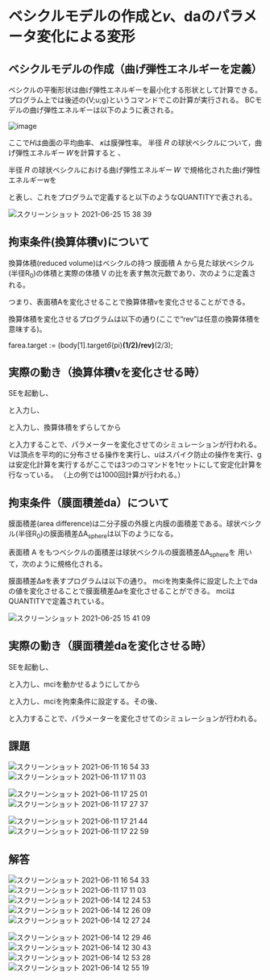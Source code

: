 # ベシクルモデルの作成と𝑣、daのパラメータ変化による変形
## ベシクルモデルの作成（曲げ弾性エネルギーを定義）
ベシクルの平衡形状は曲げ弾性エネルギーを最小化する形状として計算できる。
プログラム上では後述の{V;u;g}というコマンドでこの計算が実行される。
BCモデルの曲げ弾性エネルギーは以下のように表される。

![image](https://user-images.githubusercontent.com/85602161/122736919-7a72e700-d2bb-11eb-9b42-de3d88f89644.png)


ここで𝐻は曲面の平均曲率、 𝜅は膜弾性率。
半径 𝑅 の球状ベシクルについて，曲げ弾性エネルギー 𝑊を計算すると 、

半径 𝑅 の球状ベシクルにおける曲げ弾性エネルギー 𝑊 で規格化された曲げ弾性エネルギーwを

と表し、これをプログラムで定義すると以下のようなQUANTITYで表される。

![スクリーンショット 2021-06-25 15 38 39](https://user-images.githubusercontent.com/85602161/123381335-916f4d00-d5cb-11eb-9a99-6db2729d047d.png)


## 拘束条件(換算体積v)について
換算体積(reduced volume)はベシクルの持つ 膜面積 A から見た球状ベシクル(半径R<sub>0</sub>)の体積と実際の体積 V の比を表す無次元数であり、次のように定義される。


つまり、表面積Aを変化させることで換算体積vを変化させることができる。

換算体積を変化させるプログラムは以下の通り(ここで“rev”は任意の換算体積を意味する)。

farea.target := (body[1].target*6*(pi)**(1/2)/rev)**(2/3);

## 実際の動き（換算体積vを変化させる時）
SEを起動し、

と入力し、

と入力し、換算体積をずらしてから

と入力することで、パラメーターを変化させてのシミュレーションが行われる。Vは頂点を平均的に分布させる操作を実行し、uはスパイク防止の操作を実行、gは安定化計算を実行するがここでは3つのコマンドを1セットにして安定化計算を行なっている。
（上の例では1000回計算が行われる。）

## 拘束条件（膜面積差da）について
膜面積差(area difference)は二分子膜の外膜と内膜の面積差である。球状ベシクル(半径R<sub>0</sub>)の膜面積差ΔA<sub>sphere</sub>は以下のようになる。


表面積 A をもつベシクルの面積差は球状ベシクルの膜面積差ΔA<sub>sphere</sub>を
用いて，次のように規格化される。


膜面積差∆𝑎を表すプログラムは以下の通り。
mciを拘束条件に設定した上でdaの値を変化させることで膜面積差∆𝑎を変化させることができる。
mciはQUANTITYで定義されている。

![スクリーンショット 2021-06-25 15 41 09](https://user-images.githubusercontent.com/85602161/123381492-c7accc80-d5cb-11eb-8abc-7684c043d02f.png)


## 実際の動き（膜面積差daを変化させる時）
SEを起動し、

と入力し、mciを動かせるようにしてから

と入力し、mciを拘束条件に設定する。その後、

と入力することで、パラメーターを変化させてのシミュレーションが行われる。

## 課題
![スクリーンショット 2021-06-11 16 54 33](https://user-images.githubusercontent.com/85602161/121651639-ccef1f00-cad5-11eb-8aaa-6220d6b07d3a.png)
![スクリーンショット 2021-06-11 17 11 03](https://user-images.githubusercontent.com/85602161/121653817-0d4f9c80-cad8-11eb-8d27-6ef1c0c5b184.png)

![スクリーンショット 2021-06-11 17 25 01](https://user-images.githubusercontent.com/85602161/121655979-fca02600-cad9-11eb-978c-9a5534048d35.png)
![スクリーンショット 2021-06-11 17 27 37](https://user-images.githubusercontent.com/85602161/121656376-60c2ea00-cada-11eb-9890-dcc8e639f1e3.png)


![スクリーンショット 2021-06-11 17 21 44](https://user-images.githubusercontent.com/85602161/121655371-856a9200-cad9-11eb-8cc8-c9741dd0c141.png)
![スクリーンショット 2021-06-11 17 22 59](https://user-images.githubusercontent.com/85602161/121655610-b3e86d00-cad9-11eb-9696-855e5230bd49.png)

## 解答
![スクリーンショット 2021-06-11 16 54 33](https://user-images.githubusercontent.com/85602161/121651639-ccef1f00-cad5-11eb-8aaa-6220d6b07d3a.png)
![スクリーンショット 2021-06-11 17 11 03](https://user-images.githubusercontent.com/85602161/121653817-0d4f9c80-cad8-11eb-8d27-6ef1c0c5b184.png)
![スクリーンショット 2021-06-14 12 24 53](https://user-images.githubusercontent.com/85602161/121835179-8f73d700-cd0b-11eb-908a-05eb8b614169.png)
![スクリーンショット 2021-06-14 12 26 09](https://user-images.githubusercontent.com/85602161/121835260-bf22df00-cd0b-11eb-930c-76ffc87e076d.png)
![スクリーンショット 2021-06-14 12 27 24](https://user-images.githubusercontent.com/85602161/121835316-eaa5c980-cd0b-11eb-9722-8ae209cb48b4.png)

![スクリーンショット 2021-06-14 12 29 46](https://user-images.githubusercontent.com/85602161/121835427-3e181780-cd0c-11eb-9cf6-f50f9643f47b.png)
![スクリーンショット 2021-06-14 12 30 43](https://user-images.githubusercontent.com/85602161/121835486-61db5d80-cd0c-11eb-95fa-a1b992a65262.png)
![スクリーンショット 2021-06-14 12 53 28](https://user-images.githubusercontent.com/85602161/121836982-8b49b880-cd0f-11eb-99df-5963bf368312.png)
![スクリーンショット 2021-06-14 12 55 19](https://user-images.githubusercontent.com/85602161/121837107-cea42700-cd0f-11eb-87bf-b4f734577170.png)
